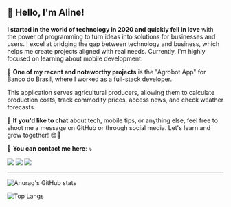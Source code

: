 ## 💜 Hello, I'm Aline!</strong>

**I started in the world of technology in 2020 and quickly fell in love** with the power of programming to turn ideas into solutions for businesses and users. I excel at bridging the gap between technology and business, which helps me create projects aligned with real needs. Currently, I'm highly focused on learning about mobile development.

 🔭 **One of my recent and noteworthy projects** is the "Agrobot App" for Banco do Brasil, where I worked as a full-stack developer.
 
  This application serves agricultural producers, allowing them to calculate production costs, track commodity prices, access news, and check weather forecasts.

💬 **If you'd like to chat** about tech, mobile tips, or anything else, feel free to shoot me a message on GitHub or through social media. Let's learn and grow together! 😊🚀

 💌 **You can contact me here**: ⤵️

<p align="left">
  <a href="#" alt="Gmail">
  <img src="https://img.shields.io/badge/-Gmail-FF0000?style=flat-square&labelColor=FF0000&logo=gmail&logoColor=white&link=LINK-DO-SEU-GMAIL" /></a>

  <a href="#" alt="LinkedIn">
  <img src="https://img.shields.io/badge/-Linkedin-0e76a8?style=flat-square&logo=Linkedin&logoColor=white&link=https://www.linkedin.com/in/alineteixeirahenriques/"/></a>

  <a href="#" alt="WhatsApp">
  <img src="https://img.shields.io/badge/-WhatsApp-25d366?style=flat-square&labelColor=25d366&logo=whatsapp&logoColor=white&link=API-DO-SEU-WHATSAPP"/></a>
</p>

---

![Anurag's GitHub stats](https://github-readme-stats.vercel.app/api?username=alinebianca2&show_icons=true&theme=nightowl)

![Top Langs](https://github-readme-stats.vercel.app/api/top-langs/?username=alinebianca2&layout=compact)
